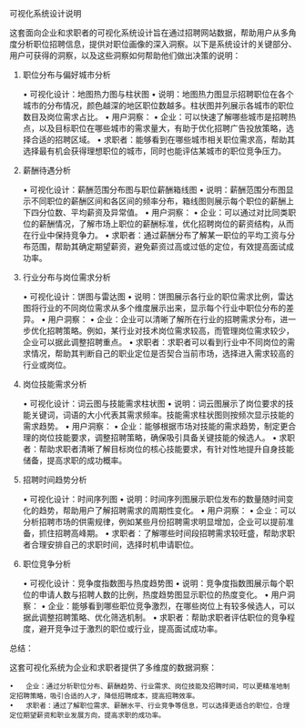 可视化系统设计说明

这套面向企业和求职者的可视化系统设计旨在通过招聘网站数据，帮助用户从多角度分析职位招聘信息，提供对职位画像的深入洞察。以下是系统设计的关键部分、用户可获得的洞察，以及这些洞察如何帮助他们做出决策的说明：

1. 职位分布与偏好城市分析

	•	可视化设计：地图热力图与柱状图
	•	说明：地图热力图显示招聘职位在各个城市的分布情况，颜色越深的地区职位数越多。柱状图并列展示各城市的职位数目及岗位需求占比。
	•	用户洞察：
	•	企业：可以快速了解哪些城市是招聘热点，以及目标职位在哪些城市的需求量大，有助于优化招聘广告投放策略，选择合适的招聘区域。
	•	求职者：能够看到在哪些城市相关职位需求高，帮助其选择最有机会获得理想职位的城市，同时也能评估某城市的职位竞争压力。

2. 薪酬待遇分析

	•	可视化设计：薪酬范围分布图与职位薪酬箱线图
	•	说明：薪酬范围分布图显示不同职位的薪酬区间和各区间的频率分布，箱线图则展示每个职位的薪酬上下四分位数、平均薪资及异常值。
	•	用户洞察：
	•	企业：可以通过对比同类职位的薪酬情况，了解市场上职位的薪酬标准，优化招聘岗位的薪资结构，从而在行业中保持竞争力。
	•	求职者：通过薪酬分布了解某一职位的平均工资与分布范围，帮助其确定期望薪资，避免薪资过高或过低的定位，有效提高面试成功率。

3. 行业分布与岗位需求分析

	•	可视化设计：饼图与雷达图
	•	说明：饼图展示各行业的职位需求比例，雷达图将行业的不同岗位需求从多个维度展示出来，显示每个行业中职位分布的差异。
	•	用户洞察：
	•	企业：企业可以清晰了解所在行业的招聘需求分布，进一步优化招聘策略。例如，某行业对技术岗位需求较高，而管理岗位需求较少，企业可以据此调整招聘重点。
	•	求职者：求职者可以看到行业中不同岗位的需求情况，帮助其判断自己的职业定位是否契合当前市场，选择进入需求较高的行业或岗位。

4. 岗位技能需求分析

	•	可视化设计：词云图与技能需求柱状图
	•	说明：词云图展示了岗位要求的技能关键词，词语的大小代表其需求频率。技能需求柱状图则按频次显示技能的需求趋势。
	•	用户洞察：
	•	企业：能够根据市场对技能的需求趋势，制定更合理的岗位技能要求，调整招聘策略，确保吸引具备关键技能的候选人。
	•	求职者：帮助求职者清晰了解目标岗位的核心技能要求，有针对性地提升自身技能储备，提高求职的成功概率。

5. 招聘时间趋势分析

	•	可视化设计：时间序列图
	•	说明：时间序列图展示职位发布的数量随时间变化的趋势，帮助用户了解招聘需求的周期性变化。
	•	用户洞察：
	•	企业：可以分析招聘市场的供需规律，例如某些月份招聘需求明显增加，企业可以提前准备，抓住招聘高峰期。
	•	求职者：了解哪些时间段招聘需求较旺盛，帮助求职者合理安排自己的求职时间，选择时机申请职位。

6. 职位竞争分析

	•	可视化设计：竞争度指数图与热度趋势图
	•	说明：竞争度指数图展示每个职位的申请人数与招聘人数的比例，热度趋势图显示职位的热度变化。
	•	用户洞察：
	•	企业：能够看到哪些职位竞争激烈，在哪些岗位上有较多候选人，可以据此调整招聘策略、优化筛选机制。
	•	求职者：帮助求职者评估职位的竞争程度，避开竞争过于激烈的职位或行业，提高面试成功率。

总结：

这套可视化系统为企业和求职者提供了多维度的数据洞察：

	•	企业：通过分析职位分布、薪酬趋势、行业需求、岗位技能及招聘时间，可以更精准地制定招聘策略，吸引合适的人才，降低招聘成本，提高招聘效率。
	•	求职者：通过了解职位需求、薪酬水平、行业竞争等信息，可以选择更适合的职位，合理定位期望薪资和职业发展方向，提高求职的成功率。
